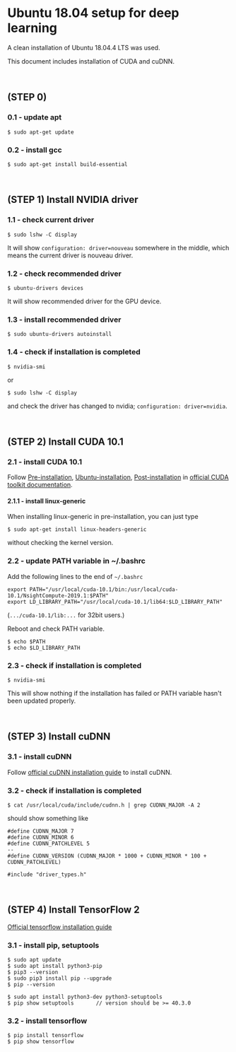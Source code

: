 # Ubuntu 18.04 setup for deep learning

A clean installation of Ubuntu 18.04.4 LTS was used.

This document includes installation of CUDA and cuDNN.

<br>

## (STEP 0)

### 0.1 - update apt

```$ sudo apt-get update```

### 0.2 - install gcc

```$ sudo apt-get install build-essential```

<br>

## (STEP 1) Install NVIDIA driver

### 1.1 - check current driver

```$ sudo lshw -C display```

It will show ```configuration: driver=nouveau``` somewhere in the middle, which means the current driver is nouveau driver.

### 1.2 - check recommended driver

```$ ubuntu-drivers devices```

It will show recommended driver for the GPU device.

### 1.3 - install recommended driver

```$ sudo ubuntu-drivers autoinstall```

### 1.4 - check if installation is completed

```$ nvidia-smi```

or

```$ sudo lshw -C display```

and check the driver has changed to nvidia; ```configuration: driver=nvidia```.

<br>

## (STEP 2) Install CUDA 10.1

### 2.1 - install CUDA 10.1

Follow [Pre-installation](https://docs.nvidia.com/cuda/cuda-installation-guide-linux/index.html#pre-installation-actions), [Ubuntu-installation](https://docs.nvidia.com/cuda/cuda-installation-guide-linux/index.html#ubuntu-installation), [Post-installation](https://docs.nvidia.com/cuda/cuda-installation-guide-linux/index.html#post-installation-actions) in [official CUDA toolkit documentation](https://docs.nvidia.com/cuda/cuda-installation-guide-linux/index.html).

#### 2.1.1 - install linux-generic

When installing linux-generic in pre-installation, you can just type

```$ sudo apt-get install linux-headers-generic```

without checking the kernel version.

### 2.2 - update PATH variable in ~/.bashrc

Add the following lines to the end of ```~/.bashrc```

```
export PATH="/usr/local/cuda-10.1/bin:/usr/local/cuda-10.1/NsightCompute-2019.1:$PATH"
export LD_LIBRARY_PATH="/usr/local/cuda-10.1/lib64:$LD_LIBRARY_PATH"
```

(```.../cuda-10.1/lib:...``` for 32bit users.)

Reboot and check PATH variable.

```
$ echo $PATH
$ echo $LD_LIBRARY_PATH
```

### 2.3 - check if installation is completed

```$ nvidia-smi```

This will show nothing if the installation has failed or PATH variable hasn't been updated properly.

<br>

## (STEP 3) Install cuDNN

### 3.1 - install cuDNN

Follow [official cuDNN installation guide](https://docs.nvidia.com/deeplearning/sdk/cudnn-install/index.html) to install cuDNN.

### 3.2 - check if installation is completed

```$ cat /usr/local/cuda/include/cudnn.h | grep CUDNN_MAJOR -A 2```

should show something like

```
#define CUDNN_MAJOR 7
#define CUDNN_MINOR 6
#define CUDNN_PATCHLEVEL 5
--
#define CUDNN_VERSION (CUDNN_MAJOR * 1000 + CUDNN_MINOR * 100 + CUDNN_PATCHLEVEL)

#include "driver_types.h"
```

<br>

## (STEP 4) Install TensorFlow 2

[Official tensorflow installation guide](https://www.tensorflow.org/install)

### 3.1 - install pip, setuptools

```
$ sudo apt update
$ sudo apt install python3-pip
$ pip3 --version
$ sudo pip3 install pip --upgrade
$ pip --version

$ sudo apt install python3-dev python3-setuptools
$ pip show setuptools		// version should be >= 40.3.0
```

### 3.2 - install tensorflow

```
$ pip install tensorflow
$ pip show tensorflow
```

<br>


